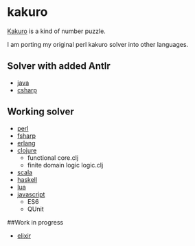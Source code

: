 # kakuro

[Kakuro](https://en.wikipedia.org/wiki/Kakuro) is a kind of number puzzle.

I am porting my original perl kakuro solver into other languages.

## Solver with added Antlr
* [java](https://github.com/gavilancomun/kakuro-java)
* [csharp](https://github.com/gavilancomun/kakuro-csharp)

## Working solver
* [perl](https://github.com/gavilancomun/kakuro-perl)
* [fsharp](https://github.com/gavilancomun/kakuro-fsharp)
* [erlang](https://github.com/gavilancomun/kakuro-erlang)
* [clojure](https://github.com/gavilancomun/kakuro-clojure)
    * functional core.clj
    * finite domain logic logic.clj
* [scala](https://github.com/gavilancomun/kakuro-scala)
* [haskell](https://github.com/gavilancomun/kakuro-haskell)
* [lua](https://github.com/gavilancomun/kakuro-lua)
* [javascript](https://github.com/gavilancomun/kakuro-js)
    * ES6
    * QUnit

##Work in progress
* [elixir](https://github.com/gavilancomun/kakuro-elixir)

